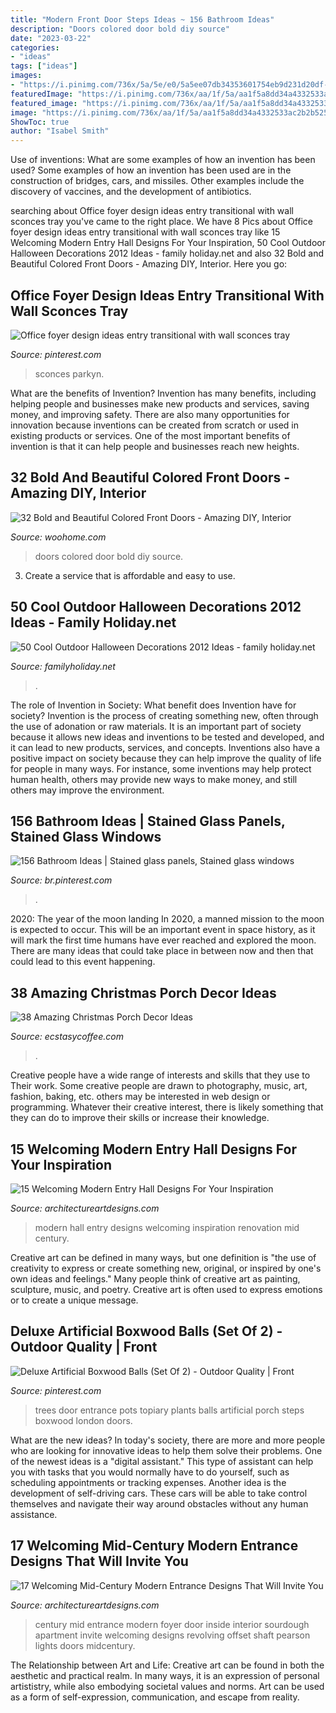 ```yaml
---
title: "Modern Front Door Steps Ideas ~ 156 Bathroom Ideas"
description: "Doors colored door bold diy source"
date: "2023-03-22"
categories:
- "ideas"
tags: ["ideas"]
images:
- "https://i.pinimg.com/736x/5a/5e/e0/5a5ee07db34353601754eb9d231d20df--boxwood-topiary-topiary-trees.jpg"
featuredImage: "https://i.pinimg.com/736x/aa/1f/5a/aa1f5a8dd34a4332533ac2b2b5258a45.jpg"
featured_image: "https://i.pinimg.com/736x/aa/1f/5a/aa1f5a8dd34a4332533ac2b2b5258a45.jpg"
image: "https://i.pinimg.com/736x/aa/1f/5a/aa1f5a8dd34a4332533ac2b2b5258a45.jpg"
ShowToc: true
author: "Isabel Smith"
---
```



Use of inventions: What are some examples of how an invention has been used?
Some examples of how an invention has been used are in the construction of bridges, cars, and missiles. Other examples include the discovery of vaccines, and the development of antibiotics.

	

		
searching about Office foyer design ideas entry transitional with wall sconces tray you've came to the right place. We have 8 Pics about Office foyer design ideas entry transitional with wall sconces tray like 15 Welcoming Modern Entry Hall Designs For Your Inspiration, 50 Cool Outdoor Halloween Decorations 2012 Ideas - family holiday.net and also 32 Bold and Beautiful Colored Front Doors - Amazing DIY, Interior. Here you go:
		
    
## Office Foyer Design Ideas Entry Transitional With Wall Sconces Tray

<img loading=lazy src="https://i.pinimg.com/736x/aa/1f/5a/aa1f5a8dd34a4332533ac2b2b5258a45.jpg" onerror="this.onerror=null;this.src='https://tse3.mm.bing.net/th?id=OIP.-YB50D7pSDgYZIF6O-zOEAHaKo&amp;pid=15.1';" alt="Office foyer design ideas entry transitional with wall sconces tray">

_Source: pinterest.com_

>sconces parkyn. 

	

What are the benefits of Invention?
Invention has many benefits, including helping people and businesses make new products and services, saving money, and improving safety. There are also many opportunities for innovation because inventions can be created from scratch or used in existing products or services. One of the most important benefits of invention is that it can help people and businesses reach new heights.

    
## 32 Bold And Beautiful Colored Front Doors - Amazing DIY, Interior

<img loading=lazy src="https://www.woohome.com/wp-content/uploads/2016/01/colored-front-door-21.jpg" onerror="this.onerror=null;this.src='https://tse3.mm.bing.net/th?id=OIP.LtKOcecqWrcj606HHErytwHaJ4&amp;pid=15.1';" alt="32 Bold and Beautiful Colored Front Doors - Amazing DIY, Interior">

_Source: woohome.com_

>doors colored door bold diy source. 

	

3. Create a service that is affordable and easy to use.

    
## 50 Cool Outdoor Halloween Decorations 2012 Ideas - Family Holiday.net

<img loading=lazy src="https://www.familyholiday.net/wp-content/uploads/2012/09/Cool-Outdoor-Halloween-Decorations-2012-Ideas_131.jpg" onerror="this.onerror=null;this.src='https://tse2.mm.bing.net/th?id=OIP.UfFHFHM41f342YAQOf1a0gHaHa&amp;pid=15.1';" alt="50 Cool Outdoor Halloween Decorations 2012 Ideas - family holiday.net">

_Source: familyholiday.net_

>. 

	

The role of Invention in Society: What benefit does Invention have for society?
Invention is the process of creating something new, often through the use of adonation or raw materials. It is an important part of society because it allows new ideas and inventions to be tested and developed, and it can lead to new products, services, and concepts. Inventions also have a positive impact on society because they can help improve the quality of life for people in many ways. For instance, some inventions may help protect human health, others may provide new ways to make money, and still others may improve the environment.

    
## 156 Bathroom Ideas | Stained Glass Panels, Stained Glass Windows

<img loading=lazy src="https://i.pinimg.com/736x/a6/07/2d/a6072d67859ded9151c73f25fdefb203.jpg" onerror="this.onerror=null;this.src='https://tse1.mm.bing.net/th?id=OIP.LDsVy15nYEuxMOTcYBsNnQHaLG&amp;pid=15.1';" alt="156 Bathroom Ideas | Stained glass panels, Stained glass windows">

_Source: br.pinterest.com_

>. 

	

2020: The year of the moon landing
In 2020, a manned mission to the moon is expected to occur. This will be an important event in space history, as it will mark the first time humans have ever reached and explored the moon. There are many ideas that could take place in between now and then that could lead to this event happening.

    
## 38 Amazing Christmas Porch Decor Ideas

<img loading=lazy src="https://i2.wp.com/www.ecstasycoffee.com/wp-content/uploads/2016/10/Christmas-Porch-Décor-Ideas-21.jpg" onerror="this.onerror=null;this.src='https://tse2.mm.bing.net/th?id=OIP.eHWKN6jG0iKqn58fJLtcWAHaNI&amp;pid=15.1';" alt="38 Amazing Christmas Porch Decor Ideas">

_Source: ecstasycoffee.com_

>. 

	

Creative people have a wide range of interests and skills that they use to Their work. Some creative people are drawn to photography, music, art, fashion, baking, etc. others may be interested in web design or programming. Whatever their creative interest, there is likely something that they can do to improve their skills or increase their knowledge.

    
## 15 Welcoming Modern Entry Hall Designs For Your Inspiration

<img loading=lazy src="https://www.architectureartdesigns.com/wp-content/uploads/2014/09/15-Welcoming-Modern-Entry-Hall-Designs-For-Your-Inspiration-5-630x945.jpg" onerror="this.onerror=null;this.src='https://tse4.mm.bing.net/th?id=OIP.zZjUIYdvHHHtuwU4XS0UTgHaLH&amp;pid=15.1';" alt="15 Welcoming Modern Entry Hall Designs For Your Inspiration">

_Source: architectureartdesigns.com_

>modern hall entry designs welcoming inspiration renovation mid century. 

	

Creative art can be defined in many ways, but one definition is "the use of creativity to express or create something new, original, or inspired by one's own ideas and feelings." Many people think of creative art as painting, sculpture, music, and poetry. Creative art is often used to express emotions or to create a unique message.

    
## Deluxe Artificial Boxwood Balls (Set Of 2) - Outdoor Quality | Front

<img loading=lazy src="https://i.pinimg.com/736x/5a/5e/e0/5a5ee07db34353601754eb9d231d20df--boxwood-topiary-topiary-trees.jpg" onerror="this.onerror=null;this.src='https://tse2.mm.bing.net/th?id=OIP.PZOagN0Tp1aNVKPA_AmBSgAAAA&amp;pid=15.1';" alt="Deluxe Artificial Boxwood Balls (Set Of 2) - Outdoor Quality | Front">

_Source: pinterest.com_

>trees door entrance pots topiary plants balls artificial porch steps boxwood london doors. 

	

What are the new ideas?
In today's society, there are more and more people who are looking for innovative ideas to help them solve their problems. One of the newest ideas is a "digital assistant." This type of assistant can help you with tasks that you would normally have to do yourself, such as scheduling appointments or tracking expenses. Another idea is the development of self-driving cars. These cars will be able to take control themselves and navigate their way around obstacles without any human assistance.

    
## 17 Welcoming Mid-Century Modern Entrance Designs That Will Invite You

<img loading=lazy src="https://www.architectureartdesigns.com/wp-content/uploads/2015/10/17-Welcoming-Mid-Century-Modern-Entrance-Designs-That-Will-Invite-You-Inside-13.jpg" onerror="this.onerror=null;this.src='https://tse1.mm.bing.net/th?id=OIP.a3wSRDio16sWTEvMMYZxLgAAAA&amp;pid=15.1';" alt="17 Welcoming Mid-Century Modern Entrance Designs That Will Invite You">

_Source: architectureartdesigns.com_

>century mid entrance modern foyer door inside interior sourdough apartment invite welcoming designs revolving offset shaft pearson lights doors midcentury. 

	

The Relationship between Art and Life:
Creative art can be found in both the aesthetic and practical realm. In many ways, it is an expression of personal artististry, while also embodying societal values and norms. Art can be used as a form of self-expression, communication, and escape from reality.

